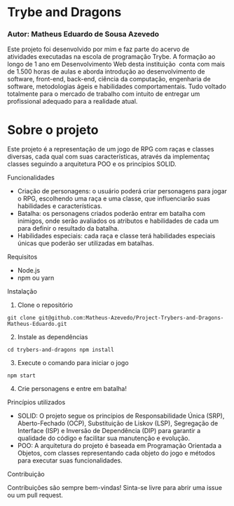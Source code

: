 # Trybe and Dragons
### Autor: Matheus Eduardo de Sousa Azevedo

Este projeto foi desenvolvido por mim e faz parte do acervo de atividades executadas na escola de programação Trybe. A formação ao longo de 1 ano em Desenvolvimento Web desta instituição  conta com mais de 1.500 horas de aulas e aborda introdução ao desenvolvimento de software, front-end, back-end, ciência da computação, engenharia de software, metodologias ágeis e habilidades comportamentais. Tudo voltado totalmente para o mercado de trabalho com intuito de entregar um profissional adequado para a realidade atual. 

# Sobre o projeto

Este projeto é a representação de um jogo de RPG com raças e classes diversas, cada qual com suas características, através da implementaç classes seguindo a arquitetura POO e os princípios SOLID.

Funcionalidades

-   Criação de personagens: o usuário poderá criar personagens para jogar o RPG, escolhendo uma raça e uma classe, que influenciarão suas habilidades e características.
-   Batalha: os personagens criados poderão entrar em batalha com inimigos, onde serão avaliados os atributos e habilidades de cada um para definir o resultado da batalha.
-   Habilidades especiais: cada raça e classe terá habilidades especiais únicas que poderão ser utilizadas em batalhas.

Requisitos

-   Node.js
-   npm ou yarn

Instalação

1.  Clone o repositório

`git clone git@github.com:Matheus-Azevedo/Project-Trybers-and-Dragons-Matheus-Eduardo.git` 

2.  Instale as dependências

`cd trybers-and-dragons
npm install` 

3.  Execute o comando para iniciar o jogo

`npm start` 

4.  Crie personagens e entre em batalha!

Princípios utilizados

-   SOLID: O projeto segue os princípios de Responsabilidade Única (SRP), Aberto-Fechado (OCP), Substituição de Liskov (LSP), Segregação de Interface (ISP) e Inversão de Dependência (DIP) para garantir a qualidade do código e facilitar sua manutenção e evolução.
-   POO: A arquitetura do projeto é baseada em Programação Orientada a Objetos, com classes representando cada objeto do jogo e métodos para executar suas funcionalidades.

Contribuição

Contribuições são sempre bem-vindas! Sinta-se livre para abrir uma issue ou um pull request.
